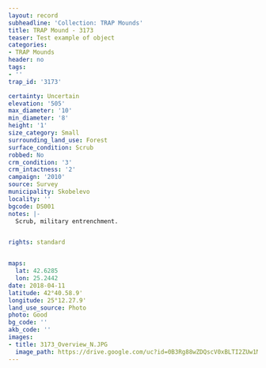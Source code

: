 ```yaml
---
layout: record
subheadline: 'Collection: TRAP Mounds'
title: TRAP Mound - 3173
teaser: Test example of object
categories:
- TRAP Mounds
header: no
tags:
- ''
trap_id: '3173'

certainty: Uncertain
elevation: '505'
max_diameter: '10'
min_diameter: '8'
height: '1'
size_category: Small
surrounding_land_use: Forest
surface_condition: Scrub
robbed: No
crm_condition: '3'
crm_intactness: '2'
campaign: '2010'
source: Survey
municipality: Skobelevo
locality: ''
bgcode: DS001
notes: |-
  Scrub, military entrenchment.


rights: standard


maps:
  lat: 42.6285
  lon: 25.2442
date: 2018-04-11
latitude: 42°40.58.9'
longitude: 25°12.27.9'
land_use_source: Photo
photo: Good
bg_code: ''
akb_code: ''
images:
- title: 3173_Overview_N.JPG
  image_path: https://drive.google.com/uc?id=0B3Rg88wZDQscV0xBLTI2ZUw1M2c
---
```

